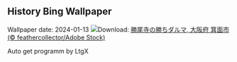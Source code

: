 ## History Bing Wallpaper
Wallpaper date: 2024-01-13
![](https://www.bing.com/th?id=OHR.Daruma2024_JA-JP9897104150_UHD.jpg&w=1000)Download: [勝尾寺の勝ちダルマ, 大阪府 箕面市 (© feathercollector/Adobe Stock)](https://www.bing.com/th?id=OHR.Daruma2024_JA-JP9897104150_UHD.jpg)

Auto get programm by LtgX
